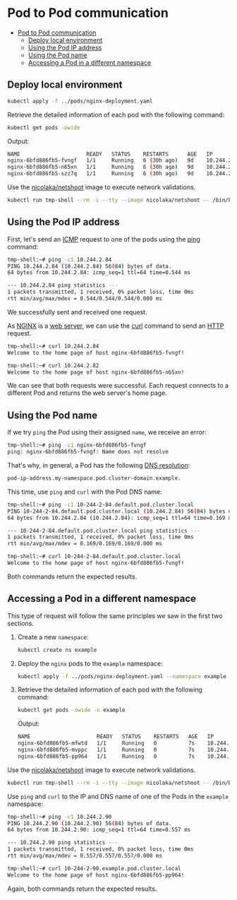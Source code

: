 # Pod to Pod communication

- [Pod to Pod communication](#pod-to-pod-communication)
  - [Deploy local environment](#deploy-local-environment)
  - [Using the Pod IP address](#using-the-pod-ip-address)
  - [Using the Pod name](#using-the-pod-name)
  - [Accessing a Pod in a different namespace](#accessing-a-pod-in-a-different-namespace)

## Deploy local environment

```bash
kubectl apply -f ../pods/nginx-deployment.yaml
```

Retrieve the detailed information of each pod with the following command:

```bash
kubectl get pods -owide
```

Output:

```bash
NAME                     READY   STATUS    RESTARTS      AGE   IP            NODE       NOMINATED NODE   READINESS GATES
nginx-6bfd886fb5-fvngf   1/1     Running   6 (30h ago)   9d    10.244.2.84   minikube   <none>           <none>
nginx-6bfd886fb5-n65xn   1/1     Running   6 (30h ago)   9d    10.244.2.82   minikube   <none>           <none>
nginx-6bfd886fb5-szz7q   1/1     Running   6 (30h ago)   9d    10.244.2.81   minikube   <none>           <none>
```

Use the [nicolaka/netshoot](https://hub.docker.com/r/nicolaka/netshoot) image to execute network validations.

```bash
kubectl run tmp-shell --rm -i --tty --image nicolaka/netshoot -- /bin/bash
```

## Using the Pod IP address

First, let's send an [ICMP](https://en.wikipedia.org/wiki/Internet_Control_Message_Protocol) request to one of the pods using the [ping](https://man.cx/ping(1)) command:

```bash
tmp-shell:~# ping -c1 10.244.2.84
PING 10.244.2.84 (10.244.2.84) 56(84) bytes of data.
64 bytes from 10.244.2.84: icmp_seq=1 ttl=64 time=0.544 ms

--- 10.244.2.84 ping statistics ---
1 packets transmitted, 1 received, 0% packet loss, time 0ms
rtt min/avg/max/mdev = 0.544/0.544/0.544/0.000 ms
```

We successfully sent and received one request.

As [NGINX](https://www.nginx.com) is a [web server](https://en.wikipedia.org/wiki/Web_server), we can use the [curl](https://everything.curl.dev/project) command to send an [HTTP](https://everything.curl.dev/protocols/curl#http) request.

```bash
tmp-shell:~# curl 10.244.2.84
Welcome to the home page of host nginx-6bfd886fb5-fvngf!
```

```bash
tmp-shell:~# curl 10.244.2.82
Welcome to the home page of host nginx-6bfd886fb5-n65xn!
```

We can see that both requests were successful. Each request connects to a different Pod and returns the web server's home page.

## Using the Pod name

If we try `ping` the Pod using their assigned `name`, we receive an error:

```bash
tmp-shell:~# ping -c1 nginx-6bfd886fb5-fvngf
ping: nginx-6bfd886fb5-fvngf: Name does not resolve
```

That's why, in general, a Pod has the following [DNS resolution](https://kubernetes.io/docs/concepts/services-networking/dns-pod-service/#pods):

```bash
pod-ip-address.my-namespace.pod.cluster-domain.example.
```

This time, use `ping` and `curl` with the Pod DNS name:

```bash
tmp-shell:~# ping -c1 10-244-2-84.default.pod.cluster.local
PING 10-244-2-84.default.pod.cluster.local (10.244.2.84) 56(84) bytes of data.
64 bytes from 10.244.2.84 (10.244.2.84): icmp_seq=1 ttl=64 time=0.169 ms

--- 10-244-2-84.default.pod.cluster.local ping statistics ---
1 packets transmitted, 1 received, 0% packet loss, time 0ms
rtt min/avg/max/mdev = 0.169/0.169/0.169/0.000 ms
```

```bash
tmp-shell:~# curl 10-244-2-84.default.pod.cluster.local
Welcome to the home page of host nginx-6bfd886fb5-fvngf!
```

Both commands return the expected results.

## Accessing a Pod in a different namespace

This type of request will follow the same principles we saw in the first two sections.

1. Create a new `namespace`:

    ```bash
    kubectl create ns example
    ```

2. Deploy the `nginx` pods to the `example` namespace:

    ```bash
    kubectl apply -f ../pods/nginx-deployment.yaml --namespace example
    ```

3. Retrieve the detailed information of each pod with the following command:

    ```bash
    kubectl get pods -owide -n example 
    ```

    Output:

    ```bash
    NAME                     READY   STATUS    RESTARTS   AGE   IP            NODE       NOMINATED NODE   READINESS GATES
    nginx-6bfd886fb5-mfwtd   1/1     Running   0          7s    10.244.2.92   minikube   <none>           <none>
    nginx-6bfd886fb5-mvppc   1/1     Running   0          7s    10.244.2.91   minikube   <none>           <none>
    nginx-6bfd886fb5-pp964   1/1     Running   0          7s    10.244.2.90   minikube   <none>           <none>
    ```

Use the [nicolaka/netshoot](https://hub.docker.com/r/nicolaka/netshoot) image to execute network validations.

```bash
kubectl run tmp-shell --rm -i --tty --image nicolaka/netshoot -- /bin/bash
```

Use `ping` and `curl` to the IP and DNS name of one of the Pods in the `example` namespace:

```bash
tmp-shell:~# ping -c1 10.244.2.90
PING 10.244.2.90 (10.244.2.90) 56(84) bytes of data.
64 bytes from 10.244.2.90: icmp_seq=1 ttl=64 time=0.557 ms

--- 10.244.2.90 ping statistics ---
1 packets transmitted, 1 received, 0% packet loss, time 0ms
rtt min/avg/max/mdev = 0.557/0.557/0.557/0.000 ms
```

```bash
tmp-shell:~# curl 10-244-2-90.example.pod.cluster.local
Welcome to the home page of host nginx-6bfd886fb5-pp964!
```

Again, both commands return the expected results.
